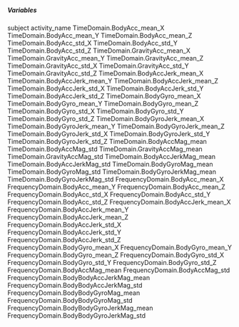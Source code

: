 ##### Variables
subject
activity_name
TimeDomain.BodyAcc_mean_X
TimeDomain.BodyAcc_mean_Y
TimeDomain.BodyAcc_mean_Z
TimeDomain.BodyAcc_std_X
TimeDomain.BodyAcc_std_Y
TimeDomain.BodyAcc_std_Z
TimeDomain.GravityAcc_mean_X
TimeDomain.GravityAcc_mean_Y
TimeDomain.GravityAcc_mean_Z
TimeDomain.GravityAcc_std_X
TimeDomain.GravityAcc_std_Y
TimeDomain.GravityAcc_std_Z
TimeDomain.BodyAccJerk_mean_X
TimeDomain.BodyAccJerk_mean_Y
TimeDomain.BodyAccJerk_mean_Z
TimeDomain.BodyAccJerk_std_X
TimeDomain.BodyAccJerk_std_Y
TimeDomain.BodyAccJerk_std_Z
TimeDomain.BodyGyro_mean_X
TimeDomain.BodyGyro_mean_Y
TimeDomain.BodyGyro_mean_Z
TimeDomain.BodyGyro_std_X
TimeDomain.BodyGyro_std_Y
TimeDomain.BodyGyro_std_Z
TimeDomain.BodyGyroJerk_mean_X
TimeDomain.BodyGyroJerk_mean_Y
TimeDomain.BodyGyroJerk_mean_Z
TimeDomain.BodyGyroJerk_std_X
TimeDomain.BodyGyroJerk_std_Y
TimeDomain.BodyGyroJerk_std_Z
TimeDomain.BodyAccMag_mean
TimeDomain.BodyAccMag_std
TimeDomain.GravityAccMag_mean
TimeDomain.GravityAccMag_std
TimeDomain.BodyAccJerkMag_mean
TimeDomain.BodyAccJerkMag_std
TimeDomain.BodyGyroMag_mean
TimeDomain.BodyGyroMag_std
TimeDomain.BodyGyroJerkMag_mean
TimeDomain.BodyGyroJerkMag_std
FrequencyDomain.BodyAcc_mean_X
FrequencyDomain.BodyAcc_mean_Y
FrequencyDomain.BodyAcc_mean_Z
FrequencyDomain.BodyAcc_std_X
FrequencyDomain.BodyAcc_std_Y
FrequencyDomain.BodyAcc_std_Z
FrequencyDomain.BodyAccJerk_mean_X
FrequencyDomain.BodyAccJerk_mean_Y
FrequencyDomain.BodyAccJerk_mean_Z
FrequencyDomain.BodyAccJerk_std_X
FrequencyDomain.BodyAccJerk_std_Y
FrequencyDomain.BodyAccJerk_std_Z
FrequencyDomain.BodyGyro_mean_X
FrequencyDomain.BodyGyro_mean_Y
FrequencyDomain.BodyGyro_mean_Z
FrequencyDomain.BodyGyro_std_X
FrequencyDomain.BodyGyro_std_Y
FrequencyDomain.BodyGyro_std_Z
FrequencyDomain.BodyAccMag_mean
FrequencyDomain.BodyAccMag_std
FrequencyDomain.BodyBodyAccJerkMag_mean
FrequencyDomain.BodyBodyAccJerkMag_std
FrequencyDomain.BodyBodyGyroMag_mean
FrequencyDomain.BodyBodyGyroMag_std
FrequencyDomain.BodyBodyGyroJerkMag_mean
FrequencyDomain.BodyBodyGyroJerkMag_std

